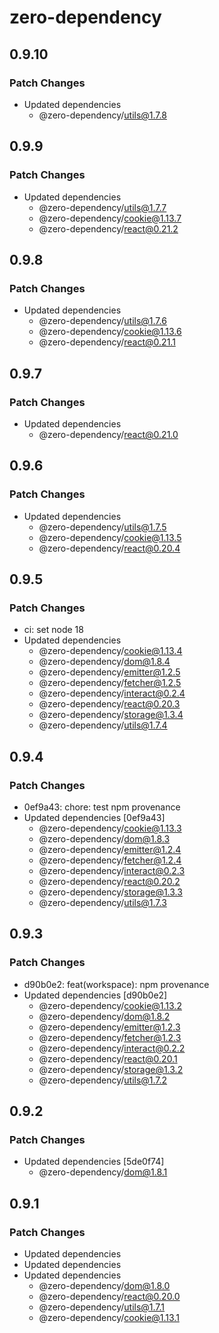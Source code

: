 # zero-dependency

## 0.9.10

### Patch Changes

- Updated dependencies
  - @zero-dependency/utils@1.7.8

## 0.9.9

### Patch Changes

- Updated dependencies
  - @zero-dependency/utils@1.7.7
  - @zero-dependency/cookie@1.13.7
  - @zero-dependency/react@0.21.2

## 0.9.8

### Patch Changes

- Updated dependencies
  - @zero-dependency/utils@1.7.6
  - @zero-dependency/cookie@1.13.6
  - @zero-dependency/react@0.21.1

## 0.9.7

### Patch Changes

- Updated dependencies
  - @zero-dependency/react@0.21.0

## 0.9.6

### Patch Changes

- Updated dependencies
  - @zero-dependency/utils@1.7.5
  - @zero-dependency/cookie@1.13.5
  - @zero-dependency/react@0.20.4

## 0.9.5

### Patch Changes

- ci: set node 18
- Updated dependencies
  - @zero-dependency/cookie@1.13.4
  - @zero-dependency/dom@1.8.4
  - @zero-dependency/emitter@1.2.5
  - @zero-dependency/fetcher@1.2.5
  - @zero-dependency/interact@0.2.4
  - @zero-dependency/react@0.20.3
  - @zero-dependency/storage@1.3.4
  - @zero-dependency/utils@1.7.4

## 0.9.4

### Patch Changes

- 0ef9a43: chore: test npm provenance
- Updated dependencies [0ef9a43]
  - @zero-dependency/cookie@1.13.3
  - @zero-dependency/dom@1.8.3
  - @zero-dependency/emitter@1.2.4
  - @zero-dependency/fetcher@1.2.4
  - @zero-dependency/interact@0.2.3
  - @zero-dependency/react@0.20.2
  - @zero-dependency/storage@1.3.3
  - @zero-dependency/utils@1.7.3

## 0.9.3

### Patch Changes

- d90b0e2: feat(workspace): npm provenance
- Updated dependencies [d90b0e2]
  - @zero-dependency/cookie@1.13.2
  - @zero-dependency/dom@1.8.2
  - @zero-dependency/emitter@1.2.3
  - @zero-dependency/fetcher@1.2.3
  - @zero-dependency/interact@0.2.2
  - @zero-dependency/react@0.20.1
  - @zero-dependency/storage@1.3.2
  - @zero-dependency/utils@1.7.2

## 0.9.2

### Patch Changes

- Updated dependencies [5de0f74]
  - @zero-dependency/dom@1.8.1

## 0.9.1

### Patch Changes

- Updated dependencies
- Updated dependencies
- Updated dependencies
  - @zero-dependency/dom@1.8.0
  - @zero-dependency/react@0.20.0
  - @zero-dependency/utils@1.7.1
  - @zero-dependency/cookie@1.13.1
